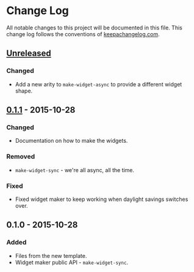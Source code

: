 # Change Log
All notable changes to this project will be documented in this file. This change log follows the conventions of [keepachangelog.com](http://keepachangelog.com/).

## [Unreleased][unreleased]
### Changed
- Add a new arity to `make-widget-async` to provide a different widget shape.

## [0.1.1] - 2015-10-28
### Changed
- Documentation on how to make the widgets.

### Removed
- `make-widget-sync` - we're all async, all the time.

### Fixed
- Fixed widget maker to keep working when daylight savings switches over.

## 0.1.0 - 2015-10-28
### Added
- Files from the new template.
- Widget maker public API - `make-widget-sync`.

[unreleased]: https://github.com/your-name/chapter_5/compare/0.1.1...HEAD
[0.1.1]: https://github.com/your-name/chapter_5/compare/0.1.0...0.1.1
